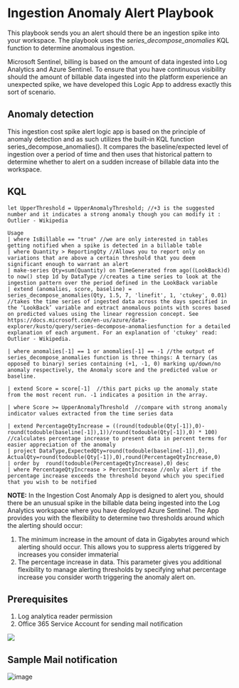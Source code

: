 # Ingestion Anomaly Alert Playbook

This playbook sends you an alert should there be an ingestion spike into your workspace. The playbook uses the <em>series_decompose_anomalies</em> KQL function to determine anomalous ingestion.

Microsoft Sentinel, billing is based on the amount of data ingested into Log Analytics and Azure Sentinel. 
To ensure that you have continuous visibility should the amount of billable data ingested into the platform experience an unexpected spike, we have developed this Logic App to address exactly this sort of scenario.

## Anomaly detection
This ingestion cost spike alert logic app is based on the principle of anomaly detection and as such utilizes the built-in KQL function series_decompose_anomalies(). 
It compares the baseline/expected level of ingestion over a period of time and then uses that historical pattern to determine whether to alert on a sudden increase of billable data into the workspace.

## KQL
```
let UpperThreshold = UpperAnomalyThreshold; //+3 is the suggested number and it indicates a strong anomaly though you can modify it : Outlier - Wikipedia

Usage
| where IsBillable == "true" //we are only interested in tables getting notified when a spike is detected in a billable table 
| where Quantity > ReportingQty //Allows you to report only on variations that are above a certain threshold that you deem significant enough to warrant an alert
| make-series Qty=sum(Quantity) on TimeGenerated from ago((LookBack)d) to now() step 1d by DataType //creates a time series to look at the ingestion pattern over the period defined in the LookBack variable
| extend (anomalies, score, baseline) = series_decompose_anomalies(Qty, 1.5, 7, 'linefit', 1, 'ctukey', 0.01) //takes the time series of ingested data across the days specified in the ‘LookBack’ variable and extract anomalous points with scores based on predicted values using the linear regression concept. See https://docs.microsoft.com/en-us/azure/data-explorer/kusto/query/series-decompose-anomaliesfunction for a detailed explanation of each argument. For an explanation of 'ctukey' read: Outlier - Wikipedia.

| where anomalies[-1] == 1 or anomalies[-1] == -1 //the output of series_decompose_anomalies function is three things: A ternary (as opposed to binary) series containing (+1, -1, 0) marking up/down/no anomaly respectively, the Anomaly score and the predicted value or baseline. 

| extend Score = score[-1]  //this part picks up the anomaly state from the most recent run. -1 indicates a position in the array. 

| where Score >= UpperAnomalyThreshold  //compare with strong anomaly indicator values extracted from the time series data

| extend PercentageQtyIncrease = ((round(todouble(Qty[-1]),0)-round(todouble(baseline[-1]),1))/round(todouble(Qty[-1]),0) * 100) //calculates percentage increase to present data in percent terms for easier appreciation of the anomaly
| project DataType,ExpectedQty=round(todouble(baseline[-1]),0), ActualQty=round(todouble(Qty[-1]),0),round(PercentageQtyIncrease,0)  
| order by  round(todouble(PercentageQtyIncrease),0) desc 
| where PercentageQtyIncrease > PercentIncrease //only alert if the percentage increase exceeds the threshold beyond which you specified that you wish to be notified
```

**NOTE:**  In the Ingestion Cost Anomaly App is designed to alert you, should there be an unusual spike in the billable data being ingested into the Log Analytics workspace where you have deployed Azure Sentinel. The App provides you with the flexibility to determine two thresholds around which the alerting should occur:

1. The minimum increase in the amount of data in Gigabytes around which alerting should occur. This allows you to suppress alerts triggered by increases you consider immaterial
2. The percentage increase in data. This parameter gives you additional flexibility to manage alerting thresholds by specifying what percentage increase you consider worth triggering the anomaly alert on.

## Prerequisites
1. Log analytica reader permission
2. Office 365 Service Account for sending mail notification 

<a href="https://portal.azure.com/#create/Microsoft.Template/uri/https%3A%2F%2Fraw.githubusercontent.com%2FAzure%2FAzure-Sentinel%2Fmaster%2FPlaybooks%2FSend-IngestionCostAnomalyAlert%2Fazuredeploy.json" target="_blank">
    <img src="https://aka.ms/deploytoazurebutton"/>
</a>

## Sample Mail notification

![image](https://github.com/user-attachments/assets/a1417939-71ef-4735-b34b-c70c8901d0c6)

